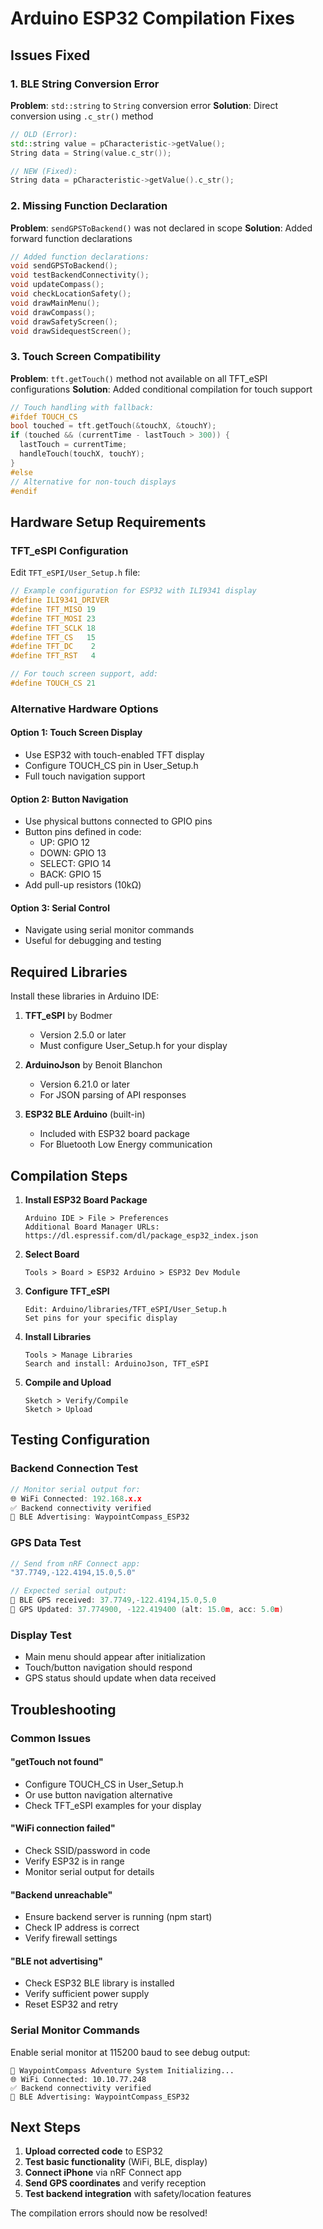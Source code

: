 # Arduino ESP32 Compilation Fixes

## Issues Fixed

### 1. BLE String Conversion Error
**Problem**: `std::string` to `String` conversion error
**Solution**: Direct conversion using `.c_str()` method
```cpp
// OLD (Error):
std::string value = pCharacteristic->getValue();
String data = String(value.c_str());

// NEW (Fixed):
String data = pCharacteristic->getValue().c_str();
```

### 2. Missing Function Declaration
**Problem**: `sendGPSToBackend()` was not declared in scope
**Solution**: Added forward function declarations
```cpp
// Added function declarations:
void sendGPSToBackend();
void testBackendConnectivity();
void updateCompass();
void checkLocationSafety();
void drawMainMenu();
void drawCompass();
void drawSafetyScreen();
void drawSidequestScreen();
```

### 3. Touch Screen Compatibility
**Problem**: `tft.getTouch()` method not available on all TFT_eSPI configurations
**Solution**: Added conditional compilation for touch support
```cpp
// Touch handling with fallback:
#ifdef TOUCH_CS
bool touched = tft.getTouch(&touchX, &touchY);
if (touched && (currentTime - lastTouch > 300)) {
  lastTouch = currentTime;
  handleTouch(touchX, touchY);
}
#else
// Alternative for non-touch displays
#endif
```

## Hardware Setup Requirements

### TFT_eSPI Configuration
Edit `TFT_eSPI/User_Setup.h` file:

```cpp
// Example configuration for ESP32 with ILI9341 display
#define ILI9341_DRIVER
#define TFT_MISO 19
#define TFT_MOSI 23
#define TFT_SCLK 18
#define TFT_CS   15
#define TFT_DC    2
#define TFT_RST   4

// For touch screen support, add:
#define TOUCH_CS 21
```

### Alternative Hardware Options

#### Option 1: Touch Screen Display
- Use ESP32 with touch-enabled TFT display
- Configure TOUCH_CS pin in User_Setup.h
- Full touch navigation support

#### Option 2: Button Navigation
- Use physical buttons connected to GPIO pins
- Button pins defined in code:
  - UP: GPIO 12
  - DOWN: GPIO 13
  - SELECT: GPIO 14
  - BACK: GPIO 15
- Add pull-up resistors (10kΩ)

#### Option 3: Serial Control
- Navigate using serial monitor commands
- Useful for debugging and testing

## Required Libraries

Install these libraries in Arduino IDE:

1. **TFT_eSPI** by Bodmer
   - Version 2.5.0 or later
   - Must configure User_Setup.h for your display

2. **ArduinoJson** by Benoit Blanchon
   - Version 6.21.0 or later
   - For JSON parsing of API responses

3. **ESP32 BLE Arduino** (built-in)
   - Included with ESP32 board package
   - For Bluetooth Low Energy communication

## Compilation Steps

1. **Install ESP32 Board Package**
   ```
   Arduino IDE > File > Preferences
   Additional Board Manager URLs:
   https://dl.espressif.com/dl/package_esp32_index.json
   ```

2. **Select Board**
   ```
   Tools > Board > ESP32 Arduino > ESP32 Dev Module
   ```

3. **Configure TFT_eSPI**
   ```
   Edit: Arduino/libraries/TFT_eSPI/User_Setup.h
   Set pins for your specific display
   ```

4. **Install Libraries**
   ```
   Tools > Manage Libraries
   Search and install: ArduinoJson, TFT_eSPI
   ```

5. **Compile and Upload**
   ```
   Sketch > Verify/Compile
   Sketch > Upload
   ```

## Testing Configuration

### Backend Connection Test
```cpp
// Monitor serial output for:
🌐 WiFi Connected: 192.168.x.x
✅ Backend connectivity verified
📶 BLE Advertising: WaypointCompass_ESP32
```

### GPS Data Test
```cpp
// Send from nRF Connect app:
"37.7749,-122.4194,15.0,5.0"

// Expected serial output:
📍 BLE GPS received: 37.7749,-122.4194,15.0,5.0
🎯 GPS Updated: 37.774900, -122.419400 (alt: 15.0m, acc: 5.0m)
```

### Display Test
- Main menu should appear after initialization
- Touch/button navigation should respond
- GPS status should update when data received

## Troubleshooting

### Common Issues

#### "getTouch not found"
- Configure TOUCH_CS in User_Setup.h
- Or use button navigation alternative
- Check TFT_eSPI examples for your display

#### "WiFi connection failed"
- Check SSID/password in code
- Verify ESP32 is in range
- Monitor serial output for details

#### "Backend unreachable"
- Ensure backend server is running (npm start)
- Check IP address is correct
- Verify firewall settings

#### "BLE not advertising"
- Check ESP32 BLE library is installed
- Verify sufficient power supply
- Reset ESP32 and retry

### Serial Monitor Commands
Enable serial monitor at 115200 baud to see debug output:
```
🧭 WaypointCompass Adventure System Initializing...
🌐 WiFi Connected: 10.10.77.248
✅ Backend connectivity verified
📶 BLE Advertising: WaypointCompass_ESP32
```

## Next Steps

1. **Upload corrected code** to ESP32
2. **Test basic functionality** (WiFi, BLE, display)
3. **Connect iPhone** via nRF Connect app
4. **Send GPS coordinates** and verify reception
5. **Test backend integration** with safety/location features

The compilation errors should now be resolved!